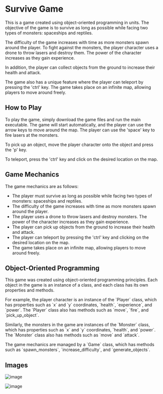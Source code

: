 <h1>Survive Game</h1>
<p>
      This is a game created using object-oriented programming in units. The objective of the game is to survive as long as possible while facing two types of monsters: spaceships and reptiles. 
    </p>

<p>
      The difficulty of the game increases with time as more monsters spawn around the player. To fight against the monsters, the player character uses a drone to throw lasers and destroy them. The power of the character increases as they gain experience.
</p>

<p>
      In addition, the player can collect objects from the ground to increase their health and attack.
    </p>

<p>
      The game also has a unique feature where the player can teleport by pressing the 'ctrl' key. The game takes place on an infinite map, allowing players to move around freely.
    </p>

<h2>How to Play</h2>

<p>
      To play the game, simply download the game files and run the main executable. The game will start automatically, and the player can use the arrow keys to move around the map. The player can use the 'space' key to fire lasers at the monsters.
    </p>

<p>
      To pick up an object, move the player character onto the object and press the 'p' key.
    </p>

<p>
      To teleport, press the 'ctrl' key and click on the desired location on the map.
    </p>

<h2>Game Mechanics</h2>

<p>
      The game mechanics are as follows:
    </p>

<ul>
      <li>The player must survive as long as possible while facing two types of monsters: spaceships and reptiles.</li>
      <li>The difficulty of the game increases with time as more monsters spawn around the player.</li>
      <li>The player uses a drone to throw lasers and destroy monsters. The power of the character increases as they gain experience.</li>
      <li>The player can pick up objects from the ground to increase their health and attack.</li>
      <li>The player can teleport by pressing the 'ctrl' key and clicking on the desired location on the map.</li>
      <li>The game takes place on an infinite map, allowing players to move around freely.</li>
    </ul>

<h2>Object-Oriented Programming</h2>

<p>
      This game was created using object-oriented programming principles. Each object in the game is an instance of a class, and each class has its own properties and methods.
    </p>

<p>
      For example, the player character is an instance of the `Player` class, which has properties such as `x` and `y` coordinates, `health`, `experience`, and `power`. The `Player` class also has methods such as `move`, `fire`, and `pick_up_object`.
</p>

<p>
      Similarly, the monsters in the game are instances of the `Monster` class, which has properties such as `x` and `y` coordinates, `health`, and `power`. The `Monster` class also has methods such as `move` and `attack`.
    </p>

<p>
      The game mechanics are managed by a `Game` class, which has methods such as `spawn_monsters`, `increase_difficulty`, and `generate_objects`.
    </p>

<h2>Images</h2>

   ![image](https://user-images.githubusercontent.com/92048815/221453331-2b1de8ca-d238-480d-9474-40c82a8c7c68.png)
   
   ![image](https://user-images.githubusercontent.com/92048815/221453891-7c117c7f-1722-44b7-a7b6-6a0efd61662e.png)


